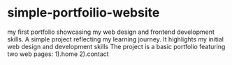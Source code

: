 # simple-portfoilio-website
my first portfolio showcasing my web design and frontend development skills. A simple project reflecting my learning journey.
It highlights my initial web design and development skills
The project is a basic portfolio featuring two web pages:
1).home
2).contact    
